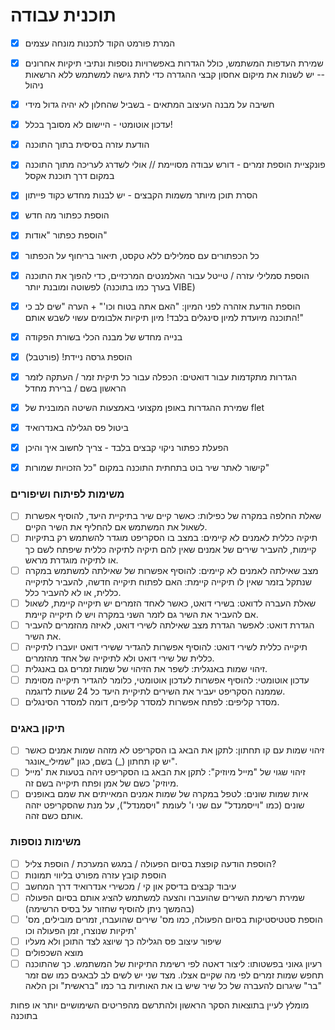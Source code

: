 # תוכנית עבודה
- [x] המרת פורמט הקוד לתכנות מונחה עצמים
- [x] שמירת העדפות המשתמש, כולל הגדרות באפשרויות נוספות ונתיבי תיקיות אחרונים -- יש לשנות את מיקום אחסון קבצי ההגדרה כדי לתת גישה למשתמש ללא הרשאות ניהול
- [x] חשיבה על מבנה העיצוב המתאים - בשביל שהחלון לא יהיה גדול מידי
- [x] עדכון אוטומטי - היישום לא מסובך בכלל!
- [x] הודעת עזרה בסיסית בתוך התוכנה
- [x] פונקציית הוספת זמרים - דורש עבודה מסויימת // אולי לשדרג לעריכה מתוך התוכנה במקום דרך תוכנת אקסל
- [x] הסרת תוכן מיותר משמות הקבצים - יש לבנות מחדש כקוד פייתון
- [x] הוספת כפתור מה חדש
- [x] הוספת כפתור "אודות"
- [x] כל הכפתורים עם סמלילים ללא טקסט, תיאור בריחוף על הכפתור
- [x] הוספת סמלילי עזרה / טייטל עבור האלמנטים המרכזיים, כדי להפוך את התוכנה לפשוטה ומובנת יותר (בערך כמו בתוכנה VIBE)
- [x] הוספת הודעת אזהרה לפני המיון: "האם אתה בטוח וכו'" + הערה "שים לב כי התוכנה מיועדת למיון סינגלים בלבד! מיון תיקיות אלבומים עשוי לשבש אותם!"
- [x] בנייה מחדש של מבנה הכלי בשורת הפקודה
- [x] הוספת גרסה ניידת! (פורטבל)
- [x] הגדרות מתקדמות עבור דואטים: הכפלה עבור כל תיקית זמר / העתקה לזמר הראשון בשם / ברירת מחדל
- [x] שמירת ההגדרות באופן מקצועי באמצעות השיטה המובנית של flet
- [x] ביטול פס הגלילה באנדרואיד
- [x] הפעלת כפתור ניקוי קבצים בלבד - צריך לחשוב איך והיכן
- [x] קישור לאתר שיר בוט בתחתית התוכנה במקום "כל הזכויות שמורות"


### משימות לפיתוח ושיפורים

- [ ] שאלת החלפה במקרה של כפילות: כאשר קיים שיר בתיקיית היעד, להוסיף אפשרות לשאול את המשתמש אם להחליף את השיר הקיים.
- [ ] תיקיה כללית לאמנים לא קיימים: במצב בו הסקריפט מוגדר להשתמש רק בתיקיות קיימות, להעביר שירים של אמנים שאין להם תיקיה לתיקיה כללית שיפתח לשם כך או לתיקיה מוגדרת מראש.
- [ ] מצב שאילתה לאמנים לא קיימים: להוסיף אפשרות של שאילתה למשתמש במקרה שנתקל בזמר שאין לו תיקייה קיימת: האם לפתוח תיקייה חדשה, להעביר לתיקייה כללית, או לא להעביר כלל.
- [ ] שאלת העברה לדואט: בשירי דואט, כאשר לאחד הזמרים יש תיקייה קיימת, לשאול אם להעביר את השיר גם לזמר השני במקרה ויש לו תיקייה קיימת.
- [ ] הגדרת דואט: לאפשר הגדרת מצב שאילתה לשירי דואט, לאיזה מהזמרים להעביר את השיר.
- [ ] תיקייה כללית לשירי דואט: להוסיף אפשרות להגדיר ששירי דואט יועברו לתיקייה כללית של שירי דואט ולא לתיקייה של אחד מהזמרים.
- [ ] זיהוי שמות באנגלית: לשפר את הזיהוי של שמות זמרים גם באנגלית.
- [ ] עדכון אוטומטי: להוסיף אפשרות לעדכון אוטומטי, כלומר להגדיר תיקייה מסוימת שממנה הסקריפט יעביר את השירים לתיקיית היעד כל 24 שעות לדוגמה.
- [ ] מסדר קליפים: לפתח אפשרות למסדר קליפים, דומה למסדר הסינגלים.

### תיקון באגים

- [ ] זיהוי שמות עם קו תחתון: לתקן את הבאג בו הסקריפט לא מזהה שמות אמנים כאשר יש קו תחתון (_) בשם, כגון "שמילי_אונגר".
- [ ] זיהוי שגוי של "מייל מיוזיק": לתקן את הבאג בו הסקריפט זיהה בטעות את 'מייל מיוזיק' כשם של אמן ופתח תיקייה בשם זה.
- [ ] איות שמות שונים: לטפל במקרה של שמות אמנים המאייתים את שמם באופנים שונים (כמו "וייסמנדל" עם שני ו' לעומת "ויסמנדל"), על מנת שהסקריפט יזהה אותם כשם זהה.

### משימות נוספות

- [ ] הוספת הודעה קופצת בסיום הפעולה / במגש המערכת / הוספת צליל?
- [ ] הוספת קובץ עזרה מפורט בליווי תמונות
- [ ] עיבוד קבצים בדיסק און קי / מכשירי אנדרואיד דרך המחשב
- [ ] שמירת רשימת השירים שהועברו והצעה למשתמש להציג אותם בסיום הפעולה (בהמשך ניתן להוסיף שחזור על בסיס הרשימה)
- [ ] הוספת סטטיסטיקות בסיום הפעולה, כמו מס' שירים שהועברו, זמרים מובילים, מס' תיקיות שנוצרו, זמן הפעולה וכו'
- [ ] שיפור עיצוב פס הגלילה כך שיוצג לצד התוכן ולא מעליו
- [ ] מוצא השכפולים
- [ ] רעיון גאוני בפשטותו: ליצור דאטה לפי רשימת התיקיות של המשתמש. כך שהתוכנה תחפש שמות זמרים לפי מה שקיים אצלו.
מצד שני יש לשים לב לבאגים כמו שם זמר "בר" שיגרום להעברה של כל שיר שיש בו את האותיות בר כמו "בראשית" וכן הלאה

מומלץ לעיין בתוצאות הסקר הראשון ולהתרשם מהפריטים השימושיים יותר או פחות בתוכנה